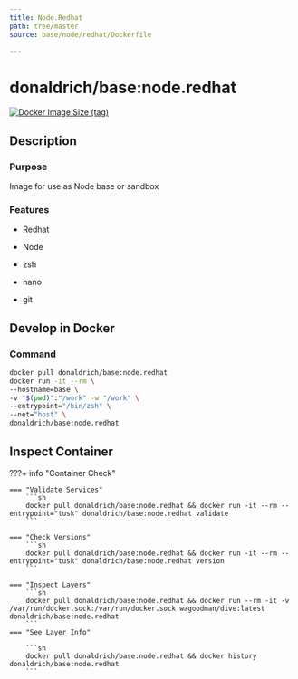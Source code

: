 ```yaml
---
title: Node.Redhat
path: tree/master
source: base/node/redhat/Dockerfile

---
```


# donaldrich/base:node.redhat

[![Docker Image Size (tag)](https://img.shields.io/docker/image-size/donaldrich/base/node.redhat?color=blue&label=size&logo=docker&style=flat-square)](https://hub.docker.com/r/donaldrich/base/node.redhat)

## Description

### Purpose

Image for use as Node base or sandbox

### Features

* Redhat

* Node

* zsh

* nano

* git

## Develop in Docker

### Command

```sh
docker pull donaldrich/base:node.redhat
docker run -it --rm \
--hostname=base \
-v "$(pwd)":"/work" -w "/work" \
--entrypoint="/bin/zsh" \
--net="host" \
donaldrich/base:node.redhat
```

## Inspect Container

???+ info "Container Check"

    === "Validate Services"
        ```sh
        docker pull donaldrich/base:node.redhat && docker run -it --rm --entrypoint="tusk" donaldrich/base:node.redhat validate
        ```

    === "Check Versions"
        ```sh
        docker pull donaldrich/base:node.redhat && docker run -it --rm --entrypoint="tusk" donaldrich/base:node.redhat version
        ```

    === "Inspect Layers"
        ```sh
        docker pull donaldrich/base:node.redhat && docker run --rm -it -v /var/run/docker.sock:/var/run/docker.sock wagoodman/dive:latest donaldrich/base:node.redhat
        ```
    === "See Layer Info"

        ```sh
        docker pull donaldrich/base:node.redhat && docker history donaldrich/base:node.redhat
        ```
